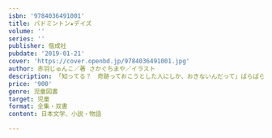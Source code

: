 ```yaml
---
isbn: '9784036491001'
title: バドミントン★デイズ
volume: ''
series: ''
publisher: 偕成社
pubdate: '2019-01-21'
cover: 'https://cover.openbd.jp/9784036491001.jpg'
author: 赤羽じゅんこ／著 さかぐちまや／イラスト
description: 「知ってる？　奇跡っておこうとした人にしか、おきないんだって」ばらばらだった私達が、ホームポジションをみつけるまでの物語。
price: '900'
genre: 児童図書
target: 児童
format: 全集・双書
content: 日本文学、小説・物語

---
```

